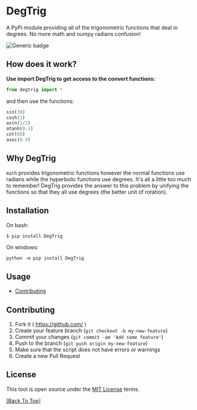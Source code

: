 # DegTrig

A PyPi module providing all of the trigonometric functions that deal in degrees. No more math and numpy radians confusion!

![Generic badge](https://img.shields.io/badge/version-0.0.3-green.svg)

## How does it work?

**Use import DegTrig to get access to the convert functions:**

```python
from degtrig import *
```
and then use the functions:
```python
sin(30)
cosh(1)
asin(1/2)
atanh(0.1)
cot(60)
asec(0.9)
```

## Why DegTrig

`math` provides trigonometric functions however the normal functions use radians while the hyperbolic functions use degrees. It's all a little too much to remember! DegTrig provides the answer to this problem by unifying the functions so that they all use degrees (the better unit of rotation).

## Installation

On bash:
```bash
$ pip install DegTrig
```

On windows:
```
python -m pip install DegTrig
```

## Usage

* [Contributing](#Contributing)


## Contributing

1. Fork it ( https://github.com/ )
2. Create your feature branch (`git checkout -b my-new-feature`)
3. Commit your changes (`git commit -am 'Add some feature'`)
4. Push to the branch (`git push origin my-new-feature`)
5. Make sure that the script does not have errors or warnings
6. Create a new Pull Request

## License

This tool is open source under the [MIT License](https://opensource.org/licenses/MIT) terms.

[[Back To Top]](#DegTrig)
